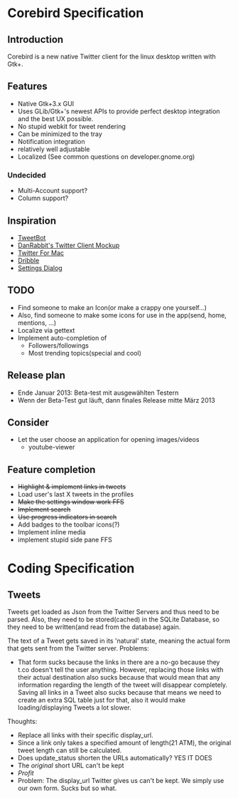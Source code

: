 
# Corebird Specification

## Introduction
Corebird is a new native Twitter client for the linux desktop written with Gtk+.


## Features
* Native Gtk+3.x GUI
* Uses GLib/Gtk+'s newest APIs to provide perfect desktop integration and the best UX possible.
* No stupid webkit for tweet rendering
* Can be minimized to the tray
* Notification integration
* relatively well adjustable
* Localized (See common questions on developer.gnome.org)

### Undecided
* Multi-Account support?
* Column support?



## Inspiration

* [TweetBot](https://itunes.apple.com/de/app/tweetbot-for-twitter/id557168941?mt=12)
* [DanRabbit's Twitter Client Mockup](http://danrabbit.deviantart.com/art/Twitter-333689268)
* [Twitter For Mac](http://a1991.phobos.apple.com/us/r1000/030/Purple/54/2d/b0/mzl.ifsvcyku.800x500-75.jpg)
* [Dribble](http://dribbble.s3.amazonaws.com/users/30071/screenshots/666701/attachments/58662/Timeline.png)
* [Settings Dialog](http://elementaryos.org/sites/default/files/user/5/Screenshot%20from%202012-03-11%2000%3A00%3A40.png)


## TODO
* Find someone to make an Icon(or make a crappy one yourself...)
* Also, find someone to make some icons for use in the app(send, home, mentions, ...)
* Localize via gettext
* Implement auto-completion of
    * Followers/followings
    * Most trending topics(special and cool)

## Release plan
* Ende Januar 2013: Beta-test mit ausgewählten Testern
* Wenn der Beta-Test gut läuft, dann finales Release mitte März 2013


## Consider
* Let the user choose an application for opening images/videos
    * youtube-viewer

## Feature completion
* <s>Highlight &  implement links in tweets</s>
* Load user's last X tweets in the profiles
* <s>Make the settings window work FFS</s>
* <s>Implement search</s>
* <s>Use progress indicators in search</s>
* Add badges to the toolbar icons(?)
* Implement inline media
* implement stupid side pane FFS


# Coding Specification

## Tweets
Tweets get loaded as Json from the Twitter Servers and thus need to be parsed. Also, they need to be
stored(cached) in the SQLite Database, so they need to be written(and read from the database) again.

The text of a Tweet gets saved in its 'natural' state, meaning the actual form that gets sent from the
Twitter server.
Problems:

* That form sucks because the links in there are a no-go because they t.co doesn't tell the user anything.
   However, replacing those links with their actual destination also sucks because that would mean that any
   information regarding the length of the tweet will disappear completely.
   Saving all links in a Tweet also sucks because that means we need to create an extra SQL table just for
   that, also it would make loading/displaying Tweets a lot slower.

Thoughts:

* Replace all links with their specific display_url.
* Since a link only takes a specified amount of length(21 ATM), the original tweet length can still
  be calculated.
* Does update_status shorten the URLs automatically? YES IT DOES
* The *original* short URL can't be kept
* _Profit_
* Problem: The display_url Twitter gives us can't be kept. We simply use our own form. Sucks but so what.




